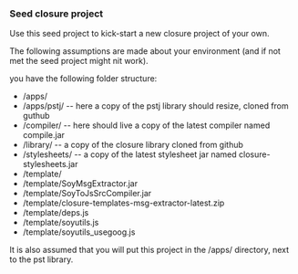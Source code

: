 ### Seed closure project

Use this seed project to kick-start a new closure project of your own.

The following assumptions are made about your environment (and if not met
the seed project might nit work).

you have the following folder structure:

* /apps/
* /apps/pstj/ -- here a copy of the pstj library should resize, cloned from guthub
* /compiler/ -- here should live a copy of the latest compiler named compile.jar
* /library/ -- a copy of the closure library cloned from github
* /stylesheets/ -- a copy of the latest stylesheet jar named closure-stylesheets.jar
* /template/
* /template/SoyMsgExtractor.jar
* /template/SoyToJsSrcCompiler.jar
* /template/closure-templates-msg-extractor-latest.zip
* /template/deps.js
* /template/soyutils.js
* /template/soyutils_usegoog.js

It is also assumed that you will put this project in the /apps/ directory, next
to the pst library.


